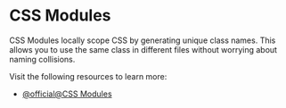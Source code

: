 # CSS Modules

CSS Modules locally scope CSS by generating unique class names. This allows you to use the same class in different files without worrying about naming collisions.

Visit the following resources to learn more:

- [@official@CSS Modules](https://nextjs.org/docs/app/getting-started/css#css-modules)
